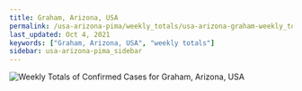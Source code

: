```yaml
---
title: Graham, Arizona, USA
permalink: /usa-arizona-pima/weekly_totals/usa-arizona-graham-weekly_totals.html
last_updated: Oct 4, 2021
keywords: ["Graham, Arizona, USA", "weekly totals"]
sidebar: usa-arizona-pima_sidebar
---
```


![Weekly Totals of Confirmed Cases for Graham, Arizona, USA](/covid_tracker/images/graphs/usa-arizona-graham-weekly_totals_graph.png)
